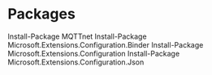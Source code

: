 # Packages
Install-Package MQTTnet
Install-Package Microsoft.Extensions.Configuration.Binder
Install-Package Microsoft.Extensions.Configuration
Install-Package Microsoft.Extensions.Configuration.Json
